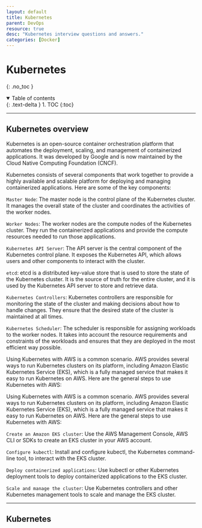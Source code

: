 ```yaml
---
layout: default
title: Kubernetes
parent: DevOps
resource: true
desc: "Kubernetes interview questions and answers."
categories: [Docker]
---
```


# Kubernetes
{: .no_toc }

<details open markdown="block">
  <summary>
    Table of contents
  </summary>
  {: .text-delta }
1. TOC
{:toc}
</details>

---

## Kubernetes overview


Kubernetes is an open-source container orchestration platform that automates the deployment, scaling, and management of containerized applications. It was developed by Google and is now maintained by the Cloud Native Computing Foundation (CNCF).

Kubernetes consists of several components that work together to provide a highly available and scalable platform for deploying and managing containerized applications. Here are some of the key components:

`Master Node`: The master node is the control plane of the Kubernetes cluster. It manages the overall state of the cluster and coordinates the activities of the worker nodes.

`Worker Nodes`: The worker nodes are the compute nodes of the Kubernetes cluster. They run the containerized applications and provide the compute resources needed to run those applications.

`Kubernetes API Server`: The API server is the central component of the Kubernetes control plane. It exposes the Kubernetes API, which allows users and other components to interact with the cluster.

`etcd`: etcd is a distributed key-value store that is used to store the state of the Kubernetes cluster. It is the source of truth for the entire cluster, and it is used by the Kubernetes API server to store and retrieve data.

`Kubernetes Controllers`: Kubernetes controllers are responsible for monitoring the state of the cluster and making decisions about how to handle changes. They ensure that the desired state of the cluster is maintained at all times.

`Kubernetes Scheduler`: The scheduler is responsible for assigning workloads to the worker nodes. It takes into account the resource requirements and constraints of the workloads and ensures that they are deployed in the most efficient way possible.


Using Kubernetes with AWS is a common scenario. AWS provides several ways to run Kubernetes clusters on its platform, including Amazon Elastic Kubernetes Service (EKS), which is a fully managed service that makes it easy to run Kubernetes on AWS. Here are the general steps to use Kubernetes with AWS:

Using Kubernetes with AWS is a common scenario. AWS provides several ways to run Kubernetes clusters on its platform, including Amazon Elastic Kubernetes Service (EKS), which is a fully managed service that makes it easy to run Kubernetes on AWS. Here are the general steps to use Kubernetes with AWS:

`Create an Amazon EKS cluster`: Use the AWS Management Console, AWS CLI or SDKs to create an EKS cluster in your AWS account.

`Configure kubectl`: Install and configure kubectl, the Kubernetes command-line tool, to interact with the EKS cluster.

`Deploy containerized applications`: Use kubectl or other Kubernetes deployment tools to deploy containerized applications to the EKS cluster.

`Scale and manage the cluster`: Use Kubernetes controllers and other Kubernetes management tools to scale and manage the EKS cluster.

---

## Kubernetes

